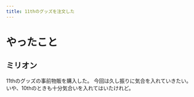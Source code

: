 ```yaml
---
title: 11thのグッズを注文した
---
```


# やったこと

## ミリオン

11thのグッズの事前物販を購入した。
今回は久し振りに気合を入れていきたい。
いや、10thのときも十分気合いを入れてはいたけれど。
